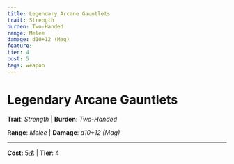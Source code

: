 ```yaml
---
title: Legendary Arcane Gauntlets
trait: Strength
burden: Two-Handed
range: Melee
damage: d10+12 (Mag)
feature: 
tier: 4
cost: 5
tags: weapon
---
```

# Legendary Arcane Gauntlets

**Trait**: _Strength_ | **Burden**: _Two-Handed_

**Range**: _Melee_ | **Damage**: _d10+12 (Mag)_

___
**Cost:** 5💰 | **Tier**: 4
